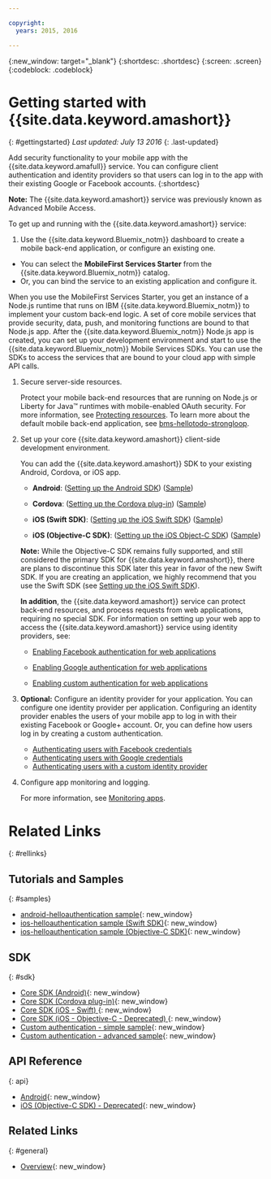 ```yaml
---

copyright:
  years: 2015, 2016

---
```


{:new_window: target="_blank"}
{:shortdesc: .shortdesc}
{:screen: .screen}
{:codeblock: .codeblock}

# Getting started with {{site.data.keyword.amashort}}
{: #gettingstarted}
*Last updated: July 13 2016*
{: .last-updated}

Add security  functionality to your mobile app with the {{site.data.keyword.amafull}} service. You can configure client authentication and identity providers so that users can log in to the app with their existing Google or Facebook accounts.
{:shortdesc}

**Note:** The {{site.data.keyword.amashort}} service was previously known as Advanced Mobile Access.


To get up and running with the {{site.data.keyword.amashort}} service:

1.  Use the {{site.data.keyword.Bluemix_notm}}  dashboard to create a mobile back-end application, or configure an existing one.
  - You can select the **MobileFirst Services Starter** from the {{site.data.keyword.Bluemix_notm}} catalog.
  - Or, you can bind the service to an existing application and configure it.

   When you use the MobileFirst Services Starter, you get an instance of a Node.js runtime that runs on IBM {{site.data.keyword.Bluemix_notm}} to implement your custom back-end logic. A set of core mobile services that provide security, data, push, and monitoring functions are bound to that Node.js app. After the {{site.data.keyword.Bluemix_notm}} Node.js app is created, you can set up your development environment and start to use the {{site.data.keyword.Bluemix_notm}} Mobile Services SDKs. You can use the SDKs to access the services that are bound to your cloud app with simple API calls.
  
1. Secure server-side resources.

   Protect your mobile back-end resources that are running on Node.js or Liberty for Java&trade; runtimes with mobile-enabled OAuth security. For more information, see [Protecting resources](protecting-resources.html).
   To learn more about the default mobile back-end application, see  [bms-hellotodo-strongloop](https://github.com/ibm-bluemix-mobile-services/bms-hellotodo-strongloop).

1. Set up your core {{site.data.keyword.amashort}} client-side development environment.

   You can add the {{site.data.keyword.amashort}} SDK to your existing Android, Cordova, or iOS app. 
   * **Android**: ([Setting up the Android SDK](getting-started-android.html)) ([Sample](https://github.com/ibm-bluemix-mobile-services/bms-samples-android-helloauthentication))
  
   * **Cordova**: ([Setting up the Cordova plug-in](getting-started-cordova.html)) ([Sample](https://github.com/ibm-bluemix-mobile-services/bms-samples-cordova-helloauthentication))
  
   * **iOS (Swift SDK)**: ([Setting up the iOS Swift SDK](getting-started-ios-swift-sdk.html))
      ([Sample](https://github.com/ibm-bluemix-mobile-services/bms-samples-swift-helloauthentication))
  
   * **iOS (Objective-C SDK)**: ([Setting up the iOS Object-C SDK](getting-started-ios.html)) ([Sample](https://github.com/ibm-bluemix-mobile-services/bms-samples-ios-helloauthentication))
   
   **Note:**  While the Objective-C SDK remains fully supported, and still considered the primary SDK for {{site.data.keyword.amashort}}, there are plans to discontinue this SDK later this year in favor of the new Swift SDK. If you are creating an application, we highly recommend that you use the Swift SDK (see [Setting up the iOS Swift SDK](getting-started-ios-swift-sdk.html)).
   
   **In addition**, the {{site.data.keyword.amashort}} service can protect back-end resources, and process requests from web applications, requiring no special SDK. For information on setting up your web app to access the {{site.data.keyword.amashort}} service using identity providers, see:

    * [Enabling Facebook authentication for web applications](facebook-auth-web.html)
              
    * [Enabling Google authentication for web applications](google-auth-web.html)
              
    * [Enabling custom authentication for web applications](custom-auth-web.html)
              

1. **Optional:** Configure an identity provider for your application. You can configure one identity provider per application. Configuring an identity provider enables the users of your mobile app to log in with their existing Facebook or Google+ account. Or, you can define how users log in by creating a custom authentication.
   * [Authenticating users with Facebook credentials](facebook-auth-overview.html)
   * [Authenticating users with Google credentials](google-auth-overview.html)
   * [Authenticating users with a custom identity provider](custom-auth.html)

1. Configure app monitoring and logging.

    For more information, see [Monitoring apps](app-monitoring.html).

# Related Links
{: #rellinks}

## Tutorials and Samples
{: #samples}
* [android-helloauthentication sample](https://github.com/ibm-bluemix-mobile-services/bms-samples-android-helloauthentication){: new_window}
* [ios-helloauthentication sample (Swift SDK)](https://github.com/ibm-bluemix-mobile-services/bms-samples-swift-helloauthentication){: new_window}
* [ios-helloauthentication sample (Objective-C SDK)](https://github.com/ibm-bluemix-mobile-services/bms-samples-ios-helloauthentication){: new_window}

## SDK
{: #sdk}
* [Core SDK (Android)](https://github.com/ibm-bluemix-mobile-services/bms-clientsdk-android-core){: new_window}
* [Core SDK (Cordova plug-in)](https://github.com/ibm-bluemix-mobile-services/bms-clientsdk-cordova-plugin-core){: new_window}
* [Core SDK (iOS - Swift) ](https://github.com/ibm-bluemix-mobile-services/bms-clientsdk-swift-core){: new_window}
* [Core SDK (iOS - Objective-C - Deprecated) ](https://hub.jazz.net/git/bluemixmobilesdk/imf-ios-sdk/archive?revstr=master){: new_window}
* [Custom authentication - simple sample](https://github.com/ibm-bluemix-mobile-services/bms-mca-custom-identity-provider-sample){: new_window}
* [Custom authentication - advanced sample](https://github.com/ibm-bluemix-mobile-services/bms-mca-custom-identity-provider-with-user-management){: new_window}

## API Reference
{: api}
* [Android](https://console.{DomainName}/docs/api/content/api/mobilefirst/android/core-api-doc/overview-summary.html){: new_window}
* [iOS (Objective-C SDK) - Deprecated](https://console.{DomainName}/docs/api/content/api/mobilefirst/ios/IMFCore_api-doc/html/index.html){: new_window}


## Related Links
{: #general}
* [Overview](overview.html){: new_window}

